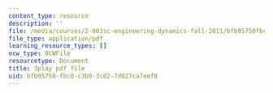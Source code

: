 ```yaml
---
content_type: resource
description: ''
file: /media/courses/2-003sc-engineering-dynamics-fall-2011/bfb95750fbc8c3b03c027d027ca7eef8_PZ1zxBO1kO8.pdf
file_type: application/pdf
learning_resource_types: []
ocw_type: OCWFile
resourcetype: Document
title: 3play pdf file
uid: bfb95750-fbc8-c3b0-3c02-7d027ca7eef8
---
```

